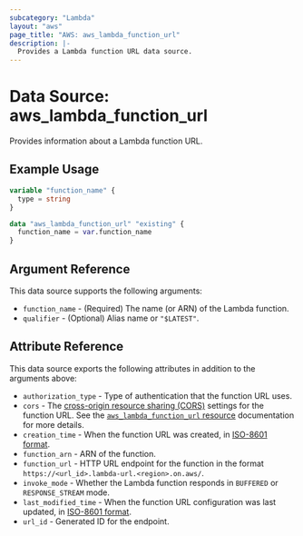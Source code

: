 ```yaml
---
subcategory: "Lambda"
layout: "aws"
page_title: "AWS: aws_lambda_function_url"
description: |-
  Provides a Lambda function URL data source.
---
```


# Data Source: aws_lambda_function_url

Provides information about a Lambda function URL.

## Example Usage

```terraform
variable "function_name" {
  type = string
}

data "aws_lambda_function_url" "existing" {
  function_name = var.function_name
}
```

## Argument Reference

This data source supports the following arguments:

* `function_name` - (Required) The name (or ARN) of the Lambda function.
* `qualifier` - (Optional) Alias name or `"$LATEST"`.

## Attribute Reference

This data source exports the following attributes in addition to the arguments above:

* `authorization_type` - Type of authentication that the function URL uses.
* `cors` - The [cross-origin resource sharing (CORS)](https://developer.mozilla.org/en-US/docs/Web/HTTP/CORS) settings for the function URL. See the [`aws_lambda_function_url` resource](/docs/providers/aws/r/lambda_function_url.html) documentation for more details.
* `creation_time` - When the function URL was created, in [ISO-8601 format](https://www.w3.org/TR/NOTE-datetime).
* `function_arn` - ARN of the function.
* `function_url` - HTTP URL endpoint for the function in the format `https://<url_id>.lambda-url.<region>.on.aws/`.
* `invoke_mode` - Whether the Lambda function responds in `BUFFERED` or `RESPONSE_STREAM` mode.
* `last_modified_time` - When the function URL configuration was last updated, in [ISO-8601 format](https://www.w3.org/TR/NOTE-datetime).
* `url_id` - Generated ID for the endpoint.
